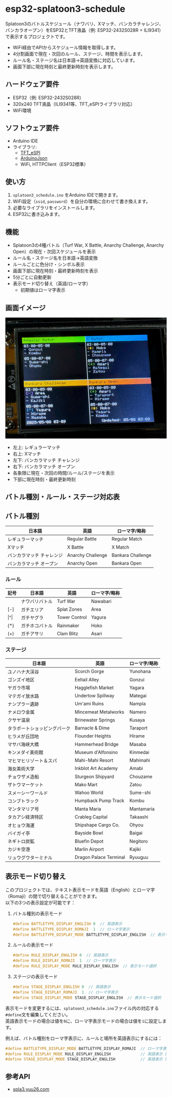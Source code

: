 # esp32-splatoon3-schedule

Splatoon3のバトルスケジュール（ナワバリ、Xマッチ、バンカラチャレンジ、バンカラオープン）をESP32とTFT液晶（例: ESP32-2432S028R + ILI9341）で表示するプロジェクトです。

- WiFi経由でAPIからスケジュール情報を取得します。
- 4分割画面で現在・次回のルール、ステージ、時間を表示します。
- ルール名・ステージ名は日本語→英語変換に対応しています。
- 画面下部に現在時刻と最終更新時刻を表示します。

## ハードウェア要件

- ESP32（例: ESP32-2432S028R）
- 320x240 TFT液晶（ILI9341等、TFT_eSPIライブラリ対応）
- WiFi環境

## ソフトウェア要件

- Arduino IDE
- ライブラリ:
  - [TFT_eSPI](https://github.com/Bodmer/TFT_eSPI)
  - [ArduinoJson](https://arduinojson.org/)
  - WiFi, HTTPClient（ESP32標準）

## 使い方

1. `splatoon3_schedule.ino` をArduino IDEで開きます。
2. WiFi設定（`ssid`, `password`）を自分の環境に合わせて書き換えます。
3. 必要なライブラリをインストールします。
4. ESP32に書き込みます。

## 機能

- Splatoon3の4種バトル（Turf War, X Battle, Anarchy Challenge, Anarchy Open）の現在・次回スケジュールを表示
- ルール名・ステージ名を日本語→英語変換
- ルールごとに色分け・シンボル表示
- 画面下部に現在時刻・最終更新時刻を表示
- 5分ごとに自動更新
- 表示モード切り替え（英語/ローマ字）
    - 初期値はローマ字表示

## 画面イメージ

![capture](assets/capture.jpg)

- 左上: レギュラーマッチ
- 右上: Xマッチ
- 左下: バンカラマッチ チャレンジ
- 右下: バンカラマッチ オープン
- 各象限に現在・次回の時間/ルール/ステージを表示
- 下部に現在時刻・最終更新時刻

## バトル種別・ルール・ステージ対応表

## バトル種別

| 日本語        | 英語              | ローマ字/略称        |
|---------------|-------------------|-------------------|
| レギュラーマッチ      | Regular Battle    | Regular Match     |
| Xマッチ          | X Battle          | X Match           |
| バンカラマッチ チャレンジ | Anarchy Challenge | Bankara Challenge |
| バンカラマッチ オープン  | Anarchy Open      | Bankara Open      |

### ルール

| 記号  | 日本語  | 英語          | ローマ字/略称 |
|-------|---------|---------------|------------|
|       | ナワバリバトル | Turf War      | Nawabari   |
| [-]   | ガチエリア   | Splat Zones   | Area       |
| \|^\| | ガチヤグラ   | Tower Control | Yagura     |
| {*}   | ガチホコバトル | Rainmaker     | Hoko       |
| (+)   | ガチアサリ   | Clam Blitz    | Asari      |

### ステージ

| 日本語         | 英語                   | ローマ字/略称 |
|----------------|------------------------|------------|
| ユノハナ大渓谷     | Scorch Gorge           | Yunohana   |
| ゴンズイ地区       | Eeltail Alley          | Gonzui     |
| ヤガラ市場        | Hagglefish Market      | Yagara     |
| マテガイ放水路     | Undertow Spillway      | Mategai    |
| ナンプラー遺跡      | Um'ami Ruins           | Nampla     |
| ナメロウ金属       | Mincemeat Metalworks   | Namero     |
| クサヤ温泉        | Brinewater Springs     | Kusaya     |
| タラポートショッピングパーク | Barnacle & Dime        | Taraport   |
| ヒラメが丘団地     | Flounder Heights       | Hirame     |
| マサバ海峡大橋    | Hammerhead Bridge      | Masaba     |
| キンメダイ美術館    | Museum d'Alfonsino     | Kinmedai   |
| マヒマヒリゾート＆スパ    | Mahi-Mahi Resort       | Mahimahi   |
| 海女美術大学   | Inkblot Art Academy    | Amabi      |
| チョウザメ造船      | Sturgeon Shipyard      | Chouzame   |
| ザトウマーケット       | Mako Mart              | Zatou      |
| スメーシーワールド      | Wahoo World            | Sume-shi   |
| コンブトラック        | Humpback Pump Track    | Kombu      |
| マンタマリア号       | Manta Maria            | Mantamaria |
| タカアシ経済特区   | Crableg Capital        | Takaashi   |
| オヒョウ海運       | Shipshape Cargo Co.    | Ohyou      |
| バイガイ亭         | Bayside Bowl           | Baigai     |
| ネギトロ炭鉱       | Bluefin Depot          | Negitoro   |
| カジキ空港        | Marlin Airport         | Kajiki     |
| リュウグウターミナル     | Dragon Palace Terminal | Ryuuguu    |

## 表示モード切り替え

このプロジェクトでは、テキスト表示モードを英語（English）とローマ字（Romaji）の間で切り替えることができます。  
以下の3つの表示設定が可能です：

1. バトル種別の表示モード
   ```cpp
   #define BATTLETYPE_DISPLAY_ENGLISH 0  // 英語表示
   #define BATTLETYPE_DISPLAY_ROMAJI  1  // ローマ字表示
   #define BATTLETYPE_DISPLAY_MODE BATTLETYPE_DISPLAY_ENGLISH  // 表示モード選択
   ```

2. ルールの表示モード
   ```cpp
   #define RULE_DISPLAY_ENGLISH 0  // 英語表示
   #define RULE_DISPLAY_ROMAJI  1  // ローマ字表示
   #define RULE_DISPLAY_MODE RULE_DISPLAY_ENGLISH  // 表示モード選択
   ```

3. ステージの表示モード
   ```cpp
   #define STAGE_DISPLAY_ENGLISH 0  // 英語表示
   #define STAGE_DISPLAY_ROMAJI  1  // ローマ字表示
   #define STAGE_DISPLAY_MODE STAGE_DISPLAY_ENGLISH  // 表示モード選択
   ```

表示モードを変更するには、`splatoon3_schedule.ino`ファイル内の対応する`#define`文を編集してください。  
英語表示モードの場合は値を`0`に、ローマ字表示モードの場合は値を`1`に設定します。

例えば、バトル種別をローマ字表示に、ルールと場所を英語表示にするには：

```cpp
#define BATTLETYPE_DISPLAY_MODE BATTLETYPE_DISPLAY_ROMAJI  // ローマ字表示 (1)
#define RULE_DISPLAY_MODE RULE_DISPLAY_ENGLISH             // 英語表示 (0)
#define STAGE_DISPLAY_MODE STAGE_DISPLAY_ENGLISH           // 英語表示 (0)
```

## 参考API
- [spla3.yuu26.com](https://spla3.yuu26.com/)
